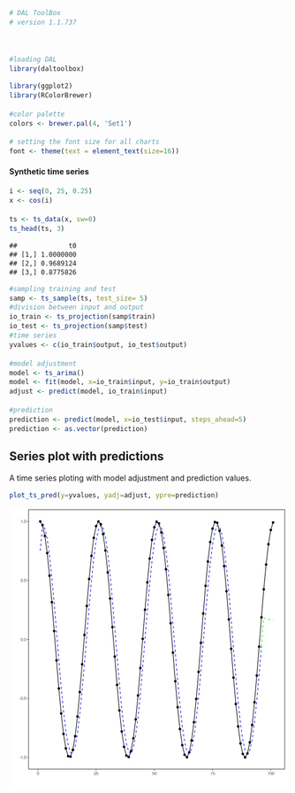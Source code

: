 
```r
# DAL ToolBox
# version 1.1.737



#loading DAL
library(daltoolbox) 
```


```r
library(ggplot2)
library(RColorBrewer)

#color palette
colors <- brewer.pal(4, 'Set1')

# setting the font size for all charts
font <- theme(text = element_text(size=16))
```

#### Synthetic time series


```r
i <- seq(0, 25, 0.25)
x <- cos(i)

ts <- ts_data(x, sw=0)
ts_head(ts, 3)
```

```
##             t0
## [1,] 1.0000000
## [2,] 0.9689124
## [3,] 0.8775826
```


```r
#sampling training and test
samp <- ts_sample(ts, test_size= 5)
#division between input and output
io_train <- ts_projection(samp$train)
io_test <- ts_projection(samp$test)
#time series
yvalues <- c(io_train$output, io_test$output)

#model adjustment
model <- ts_arima()
model <- fit(model, x=io_train$input, y=io_train$output)
adjust <- predict(model, io_train$input)

#prediction
prediction <- predict(model, x=io_test$input, steps_ahead=5)
prediction <- as.vector(prediction)
```

## Series plot with predictions

A time series ploting with model adjustment and prediction values. 


```r
plot_ts_pred(y=yvalues, yadj=adjust, ypre=prediction)
```

![plot of chunk unnamed-chunk-5](fig/grf_ts_pred/unnamed-chunk-5-1.png)

